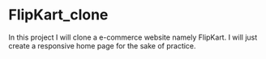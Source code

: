 # FlipKart_clone
In this project I will clone a e-commerce website namely FlipKart. I will just create a responsive home page for the sake of practice.
